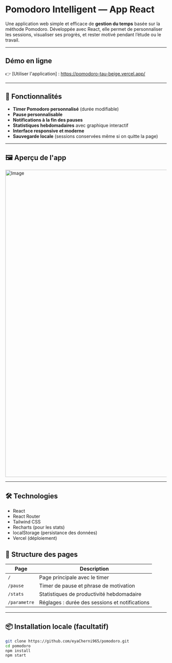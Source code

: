 # Pomodoro Intelligent — App React

Une application web simple et efficace de **gestion du temps** basée sur la méthode Pomodoro. Développée avec React, elle permet de personnaliser les sessions, visualiser ses progrès, et rester motivé pendant l’étude ou le travail.

---

## Démo en ligne

👉 [Utiliser l'application] : https://pomodoro-tau-beige.vercel.app/

---

## 🧩 Fonctionnalités

- **Timer Pomodoro personnalisé** (durée modifiable)
- **Pause personnalisable**
- **Notifications à la fin des pauses**
- **Statistiques hebdomadaires** avec graphique interactif
- **Interface responsive et moderne**
- **Sauvegarde locale** (sessions conservées même si on quitte la page)

---

## 🖼️ Aperçu de l'app

<img width="958" alt="Image" src="https://github.com/user-attachments/assets/1d7be3d5-01bc-4843-a79b-6cfed6fdb78f" />

---

## 🛠️ Technologies

- React
- React Router
- Tailwind CSS
- Recharts (pour les stats)
- localStorage (persistance des données)
- Vercel (déploiement)



## 📁 Structure des pages

| Page        | Description |
|-------------|-------------|
| `/`         | Page principale avec le timer |
| `/pause`    | Timer de pause et phrase de motivation |
| `/stats`    | Statistiques de productivité hebdomadaire |
| `/parametre`| Réglages : durée des sessions et notifications |

---

## 📦 Installation locale (facultatif)

```bash
git clone https://github.com/eyaCherni965/pomodoro.git
cd pomodoro
npm install
npm start


